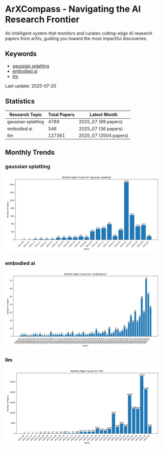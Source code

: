 # ArXCompass - Navigating the AI Research Frontier
An intelligent system that monitors and curates cutting-edge AI research papers from arXiv, guiding you toward the most impactful discoveries.

## Keywords

- [gaussian splatting](gaussian_splatting/)
- [embodied ai](embodied_ai/)
- [llm](llm/)

Last update: 2025-07-20

## Statistics

| Research Topic | Total Papers | Latest Month |
| --- | --- | --- |
| gaussian splatting | 4789 | 2025_07 (89 papers) |
| embodied ai | 546 | 2025_07 (36 papers) |
| llm | 127361 | 2025_07 (3504 papers) |

## Monthly Trends

### gaussian splatting

![Monthly Paper Counts for gaussian splatting](gaussian_splatting/monthly_stats.png)

### embodied ai

![Monthly Paper Counts for embodied ai](embodied_ai/monthly_stats.png)

### llm

![Monthly Paper Counts for llm](llm/monthly_stats.png)

